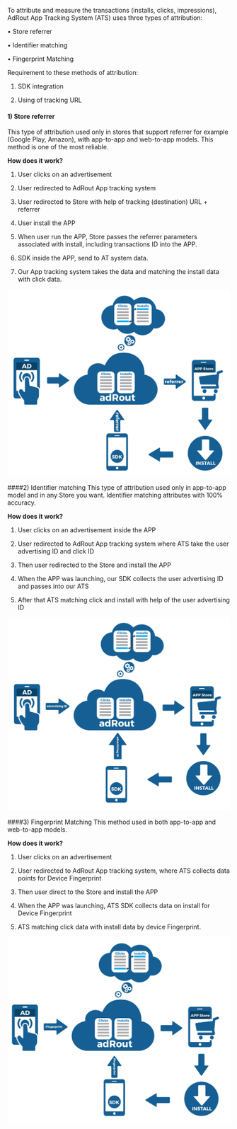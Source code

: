 To attribute and measure the transactions (installs, clicks, impressions), AdRout App Tracking System (ATS) uses three types of attribution:

•	Store referrer 

•	Identifier matching

•	Fingerprint Matching

Requirement to these methods of attribution:

1.	SDK integration

2.	Using of tracking URL

#### 1)	Store referrer
This type of attribution used only in stores that support referrer for example (Google Play, Amazon), with app-to-app and web-to-app models. This method is one of the most reliable.

**How does it work?**

1.	User clicks on an advertisement

2.	User redirected to AdRout App tracking system

3.	User redirected to Store with help of tracking (destination) URL + referrer

4.	User install the APP

5.	When user run the APP, Store passes the referrer parameters associated with install, including transactions ID into the APP.

6.	SDK inside the APP, send to AT system data. 

7.	Our App tracking system takes the data and matching the install data with click data.

![](../images/infografica-attributtion-type.jpg)


####2)	Identifier matching
This type of attribution used only in app-to-app model and in any Store you want. Identifier matching attributes with 100% accuracy.

**How does it work?**

1.	User clicks on an advertisement inside the APP

2.	User redirected to AdRout App tracking system where ATS take the user advertising ID and click ID

3.	Then user redirected to the Store and install the APP

4.	When the APP was launching, our SDK collects  the user advertising ID and passes into our ATS

5.	After that ATS matching click and install with help of the user advertising ID

![](../images/advertising-id.jpg)

####3)	Fingerprint Matching
This method used in both app-to-app and web-to-app models.

**How does it work?**

1.	User clicks on an advertisement 

2.	User redirected to AdRout App tracking system, where ATS collects data points for Device Fingerprint

3.	Then user direct to the Store and install the APP

4.	When the APP was launching, ATS SDK collects data on install for Device Fingerprint

5.	ATS matching click data with install data by device Fingerprint.

![](../images/fingerprint.jpg)

